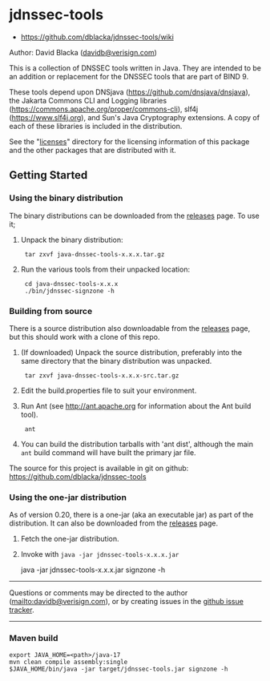 # jdnssec-tools

* <https://github.com/dblacka/jdnssec-tools/wiki>

Author: David Blacka (<davidb@verisign.com>)

This is a collection of DNSSEC tools written in Java.  They are intended to be an addition or replacement for the DNSSEC tools that are part of BIND 9.

These tools depend upon DNSjava (<https://github.com/dnsjava/dnsjava>), the Jakarta Commons CLI and Logging libraries (<https://commons.apache.org/proper/commons-cli>), slf4j (<https://www.slf4j.org>), and Sun's Java Cryptography extensions.  A copy of each of these libraries is included in the distribution.

See the "[licenses](https://github.com/dblacka/jdnssec-tools/tree/master/licenses)" directory for the licensing information of this package and the other packages that are distributed with it.

## Getting Started

### Using the binary distribution

The binary distributions can be downloaded from the [releases](https://github.com/dblacka/jdnssec-tools/releases) page.  To use it;

1. Unpack the binary distribution:

        tar zxvf java-dnssec-tools-x.x.x.tar.gz

2. Run the various tools from their unpacked location:

        cd java-dnssec-tools-x.x.x
        ./bin/jdnssec-signzone -h

### Building from source

There is a source distribution also downloadable from the [releases](https://github.com/dblacka/jdnssec-tools/releases) page, but this should work with a clone of this repo.

1. (If downloaded) Unpack the source distribution, preferably into the same directory that the binary distribution was unpacked.

        tar zxvf java-dnssec-tools-x.x.x-src.tar.gz

2. Edit the build.properties file to suit your environment.
3. Run Ant (see <http://ant.apache.org> for information about the Ant build tool).

        ant

4. You can build the distribution tarballs with 'ant dist', although the main `ant` build command will have built the primary jar file.

The source for this project is available in git on github: <https://github.com/dblacka/jdnssec-tools>

### Using the one-jar distribution

As of version 0.20, there is a one-jar (aka an executable jar) as part of the distribution.  It can also be downloaded from the [releases](https://github.com/dblacka/jdnssec-tools/releases) page.

1. Fetch the one-jar distribution.
2. Invoke with `java -jar jdnssec-tools-x.x.x.jar`

    java -jar jdnssec-tools-x.x.x.jar signzone -h

---

Questions or comments may be directed to the author (<mailto:davidb@verisign.com>), or by creating issues in the [github issue tracker](https://github.com/dblacka/jdnssec-tools/issues).

---

### Maven build

    export JAVA_HOME=<path>/java-17
    mvn clean compile assembly:single
    $JAVA_HOME/bin/java -jar target/jdnssec-tools.jar signzone -h


